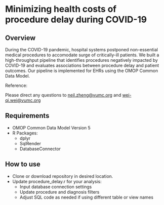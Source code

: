 # Minimizing health costs of procedure delay during COVID-19

## Overview
During the COVID-19 pandemic, hospital systems postponed non-essential medical procedures to accomodate surge of critically-ill patients. We built a high-throughput pipeline that identifies procedures negatively impacted by COVID-19 and evaluates associations between procedure delay and patient outcomes. Our pipeline is implemented for EHRs using the OMOP Common Data Model.

Reference:

Please direct any questions to neil.zheng@vumc.org and wei-qi.wei@vumc.org

## Requirements
* OMOP Common Data Model Version 5
* R Packages:
  * dplyr
  * SqlRender
  * DatabaseConnector


## How to use
 * Clone or download repository in desired location. 
 * Update procedure_delay.r for your analysis:
   * Input database connection settings
   * Update procedure and diagnosis filters
   * Adjust SQL code as needed if using different table or view names 
 






